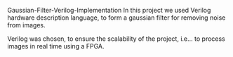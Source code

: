 Gaussian-Filter-Verilog-Implementation
In this project we used Verilog hardware description language, to form a gaussian filter for removing noise from images.

Verilog was chosen, to ensure the scalability of the project, i.e... to process images in real time using a FPGA.

